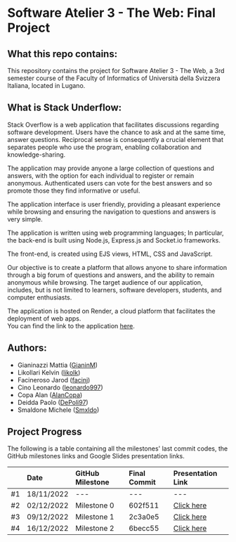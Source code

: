 # Software Atelier 3 - The Web: Final Project


## What this repo contains:
This repository contains the project for Software Atelier 3 - The Web, a 3rd semester course of the Faculty of Informatics of Università della Svizzera Italiana, located in Lugano.


## What is Stack Underflow:
Stack Overflow is a web application that facilitates discussions regarding software development. Users have the chance to ask and at the same time, answer questions. Reciprocal sense is consequently a crucial element that separates people who use the program, enabling collaboration and knowledge-sharing.

The application may provide anyone a large collection of questions and answers, with the option for each individual to register or remain anonymous. Authenticated users can vote for the best answers and so promote those they find informative or useful.

The application interface is user friendly, providing a pleasant experience while browsing and ensuring the navigation to questions and answers is very simple.

The application is written using web programming languages;
In particular, the back-end is built using Node.js, Express.js and Socket.io frameworks. 

The front-end, is created using EJS views, HTML, CSS and JavaScript.

Our objective is to create a platform that allows anyone to share information through a big forum of questions and answers, and the ability to remain anonymous while browsing. The target audience of our application, includes, but is not limited to learners, software developers, students, and computer enthusiasts.

The application is hosted on Render, a cloud platform that facilitates the deployment of web apps.\
You can find the link to the application [here](https://stackunderflowusi.onrender.com/).


## Authors:
- Gianinazzi Mattia ([GianinM](https://github.com/GianinM))
- Likollari Kelvin ([likolk](https://github.com/likolk))
- Facineroso Jarod ([facinj](https://github.com/facinj))
- Cino Leonardo ([leonardo997](https://github.com/leonardo997))
- Copa Alan ([AlanCopa](https://github.com/AlanCopa))
- Deidda Paolo ([DePoli97](https://github.com/DePoli97))
- Smaldone Michele ([Smxldo](https://github.com/Smxldo))

## Project Progress

The following is a table containing all the milestones' last commit codes, the GitHub milestones links and Google Slides presentation links.

|    | Date       | GitHub Milestone      | Final Commit         | Presentation Link              |
| -- | :--------- | :-------------------- | :------------------- | :----------------------------- |
| #1 | 18/11/2022 | ---                   | ---                  | ---                            |
| #2 | 02/12/2022 | Milestone 0                  | 602f511              | [Click here](https://github.com/GianinM/USI_StackUnderflow/blob/main/Presentations/Milestone0.pdf)
| #3 | 09/12/2022 | Milestone 1                  | 2c3a0e5                  |    [Click here](https://github.com/GianinM/USI_StackUnderflow/blob/main/Presentations/Milestone1.pdf)                  |
| #4 | 16/12/2022 | Milestone 2                  | 6becc55                 | [Click here](https://github.com/GianinM/USI_StackUnderflow/blob/main/Presentations/Milestone2.pdf)                        |
